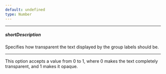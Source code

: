 ```yaml
---
default: undefined
type: Number
---
```

---
##### shortDescription
Specifies how transparent the text displayed by the group labels should be.

---
This option accepts a value from 0 to 1, where 0 makes the text completely transparent, and 1 makes it opaque.